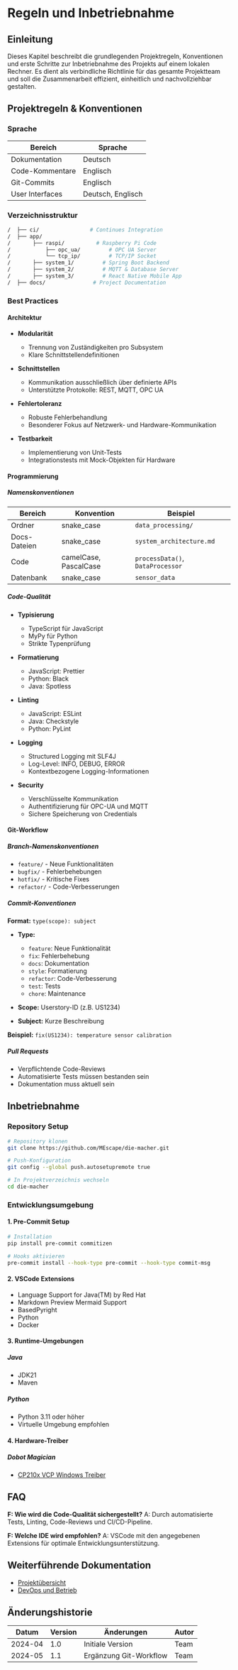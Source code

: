 # Regeln und Inbetriebnahme

## Einleitung

Dieses Kapitel beschreibt die grundlegenden Projektregeln, Konventionen und erste Schritte zur Inbetriebnahme des Projekts auf einem lokalen Rechner. Es dient als verbindliche Richtlinie für das gesamte Projektteam und soll die Zusammenarbeit effizient, einheitlich und nachvollziehbar gestalten.

## Projektregeln & Konventionen

### Sprache

| Bereich | Sprache |
|---------|----------|
| Dokumentation | Deutsch |
| Code-Kommentare | Englisch |
| Git-Commits | Englisch |
| User Interfaces | Deutsch, Englisch |

### Verzeichnisstruktur

```bash
/  ├── ci/                # Continues Integration
/  ├── app/
/       ├── raspi/          # Raspberry Pi Code
/           ├── opc_ua/         # OPC UA Server
/           └── tcp_ip/         # TCP/IP Socket
/       ├── system_1/         # Spring Boot Backend
/       ├── system_2/         # MQTT & Database Server
/       ├── system_3/         # React Native Mobile App
/  ├── docs/               # Project Documentation
```

### Best Practices

#### Architektur

- **Modularität**
  - Trennung von Zuständigkeiten pro Subsystem
  - Klare Schnittstellendefinitionen

- **Schnittstellen**
  - Kommunikation ausschließlich über definierte APIs
  - Unterstützte Protokolle: REST, MQTT, OPC UA

- **Fehlertoleranz**
  - Robuste Fehlerbehandlung
  - Besonderer Fokus auf Netzwerk- und Hardware-Kommunikation

- **Testbarkeit**
  - Implementierung von Unit-Tests
  - Integrationstests mit Mock-Objekten für Hardware

#### Programmierung

##### Namenskonventionen

| Bereich | Konvention | Beispiel |
|---------|------------|----------|
| Ordner | snake_case | `data_processing/` |
| Docs-Dateien | snake_case | `system_architecture.md` |
| Code | camelCase, PascalCase | `processData()`, `DataProcessor` |
| Datenbank | snake_case | `sensor_data` |

##### Code-Qualität

- **Typisierung**
  - TypeScript für JavaScript
  - MyPy für Python
  - Strikte Typenprüfung

- **Formatierung**
  - JavaScript: Prettier
  - Python: Black
  - Java: Spotless

- **Linting**
  - JavaScript: ESLint
  - Java: Checkstyle
  - Python: PyLint

- **Logging**
  - Structured Logging mit SLF4J
  - Log-Level: INFO, DEBUG, ERROR
  - Kontextbezogene Logging-Informationen

- **Security**
  - Verschlüsselte Kommunikation
  - Authentifizierung für OPC-UA und MQTT
  - Sichere Speicherung von Credentials

#### Git-Workflow

##### Branch-Namenskonventionen

- `feature/` - Neue Funktionalitäten
- `bugfix/` - Fehlerbehebungen
- `hotfix/` - Kritische Fixes
- `refactor/` - Code-Verbesserungen

##### Commit-Konventionen

**Format:** `type(scope): subject`

- **Type:**
  - `feature`: Neue Funktionalität
  - `fix`: Fehlerbehebung
  - `docs`: Dokumentation
  - `style`: Formatierung
  - `refactor`: Code-Verbesserung
  - `test`: Tests
  - `chore`: Maintenance

- **Scope:** Userstory-ID (z.B. US1234)
- **Subject:** Kurze Beschreibung

**Beispiel:** `fix(US1234): temperature sensor calibration`

##### Pull Requests
- Verpflichtende Code-Reviews
- Automatisierte Tests müssen bestanden sein
- Dokumentation muss aktuell sein

## Inbetriebnahme

### Repository Setup

```bash
# Repository klonen
git clone https://github.com/MEscape/die-macher.git

# Push-Konfiguration
git config --global push.autosetupremote true

# In Projektverzeichnis wechseln
cd die-macher
```

### Entwicklungsumgebung

#### 1. Pre-Commit Setup
```bash
# Installation
pip install pre-commit commitizen

# Hooks aktivieren
pre-commit install --hook-type pre-commit --hook-type commit-msg
```

#### 2. VSCode Extensions
- Language Support for Java(TM) by Red Hat
- Markdown Preview Mermaid Support
- BasedPyright
- Python
- Docker

#### 3. Runtime-Umgebungen

##### Java
- JDK21
- Maven

##### Python
- Python 3.11 oder höher
- Virtuelle Umgebung empfohlen

#### 4. Hardware-Treiber

##### Dobot Magician
- [CP210x VCP Windows Treiber](https://www.silabs.com/developer-tools/usb-to-uart-bridge-vcp-drivers?tab=downloads)

## FAQ

**F: Wie wird die Code-Qualität sichergestellt?**
A: Durch automatisierte Tests, Linting, Code-Reviews und CI/CD-Pipeline.

**F: Welche IDE wird empfohlen?**
A: VSCode mit den angegebenen Extensions für optimale Entwicklungsunterstützung.

## Weiterführende Dokumentation

- [Projektübersicht](01_Projektübersicht.md)
- [DevOps und Betrieb](11_DevOps_und_Betrieb.md)

## Änderungshistorie

| Datum | Version | Änderungen | Autor |
|-------|----------|------------|--------|
| 2024-04 | 1.0 | Initiale Version | Team |
| 2024-05 | 1.1 | Ergänzung Git-Workflow | Team |
